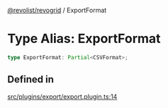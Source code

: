 [@revolist/revogrid](README.md) / ExportFormat

# Type Alias: ExportFormat

```ts
type ExportFormat: Partial<CSVFormat>;
```

## Defined in

[src/plugins/export/export.plugin.ts:14](https://github.com/revolist/revogrid/blob/b7bc91178b5b059b1432f9bb6ddbfab652d2c8cf/src/plugins/export/export.plugin.ts#L14)
